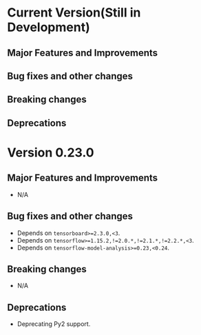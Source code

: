 <!-- mdlint off(HEADERS_TOO_MANY_H1) -->

# Current Version(Still in Development)

## Major Features and Improvements

## Bug fixes and other changes

## Breaking changes

## Deprecations

# Version 0.23.0

## Major Features and Improvements

* N/A

## Bug fixes and other changes

*   Depends on `tensorboard>=2.3.0,<3`.
*   Depends on `tensorflow>=1.15.2,!=2.0.*,!=2.1.*,!=2.2.*,<3`.
*   Depends on `tensorflow-model-analysis>=0.23,<0.24`.

## Breaking changes

* N/A

## Deprecations
*   Deprecating Py2 support.
